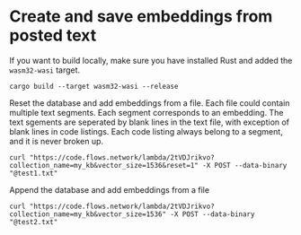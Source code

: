 # Create and save embeddings from posted text

If you want to build locally, make sure you have installed Rust and added the `wasm32-wasi` target.

```
cargo build --target wasm32-wasi --release
```

Reset the database and add embeddings from a file. Each file could contain multiple text segments. Each segment corresponds to an 
embedding. The text sgements are seperated by blank lines in the text file, with exception of blank lines in code listings.
Each code listing always belong to a segment, and it is never broken up.

```
curl "https://code.flows.network/lambda/2tVDJrikvo?collection_name=my_kb&vector_size=1536&reset=1" -X POST --data-binary "@test1.txt"
```

Append the database and add embeddings from a file

```
curl "https://code.flows.network/lambda/2tVDJrikvo?collection_name=my_kb&vector_size=1536" -X POST --data-binary "@test2.txt"
```

